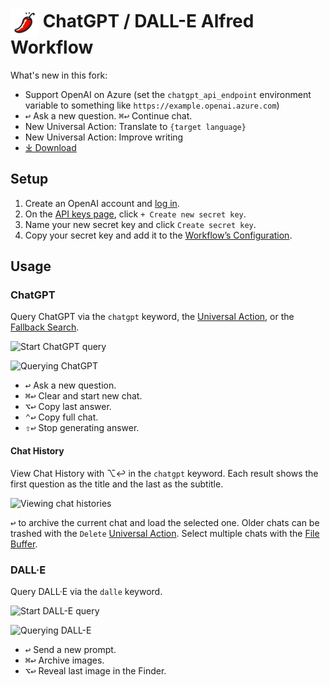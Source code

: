# <img src='Workflow/icon.png' width='45' align='center' alt='icon'> ChatGPT / DALL-E Alfred Workflow

What's new in this fork:

- Support OpenAI on Azure (set the `chatgpt_api_endpoint` environment variable to something like `https://example.openai.azure.com`)
- <kbd>↩&#xFE0E;</kbd> Ask a new question. <kbd>⌘</kbd><kbd>↩&#xFE0E;</kbd> Continue chat.
- New Universal Action: Translate to `{target language}`
- New Universal Action: Improve writing
- [⤓ Download](https://github.com/placeless/openai-workflow/releases)

## Setup

1. Create an OpenAI account and [log in](https://platform.openai.com/login?launch).
2. On the [API keys page](https://platform.openai.com/api-keys), click `+ Create new secret key`.
3. Name your new secret key and click `Create secret key`.
4. Copy your secret key and add it to the [Workflow’s Configuration](https://www.alfredapp.com/help/workflows/user-configuration/).

## Usage

### ChatGPT

Query ChatGPT via the `chatgpt` keyword, the [Universal Action](https://www.alfredapp.com/help/features/universal-actions/), or the [Fallback Search](https://www.alfredapp.com/help/features/default-results/fallback-searches/).

![Start ChatGPT query](Workflow/images/about/chatgptkeyword.png)

![Querying ChatGPT](Workflow/images/about/chatgpttextview.png)

- <kbd>↩&#xFE0E;</kbd> Ask a new question.
- <kbd>⌘</kbd><kbd>↩&#xFE0E;</kbd> Clear and start new chat.
- <kbd>⌥</kbd><kbd>↩&#xFE0E;</kbd> Copy last answer.
- <kbd>⌃</kbd><kbd>↩&#xFE0E;</kbd> Copy full chat.
- <kbd>⇧</kbd><kbd>↩&#xFE0E;</kbd> Stop generating answer.

#### Chat History

View Chat History with ⌥↩&#xFE0E; in the `chatgpt` keyword. Each result shows the first question as the title and the last as the subtitle.

![Viewing chat histories](Workflow/images/about/chatgpthistory.png)

<kbd>↩&#xFE0E;</kbd> to archive the current chat and load the selected one. Older chats can be trashed with the `Delete` [Universal Action](https://www.alfredapp.com/help/features/universal-actions/). Select multiple chats with the [File Buffer](https://www.alfredapp.com/help/features/file-search/#file-buffer).

### DALL·E

Query DALL·E via the `dalle` keyword.

![Start DALL-E query](Workflow/images/about/dallekeyword.png)

![Querying DALL-E](Workflow/images/about/dalletextview.png)

- <kbd>↩&#xFE0E;</kbd> Send a new prompt.
- <kbd>⌘</kbd><kbd>↩&#xFE0E;</kbd> Archive images.
- <kbd>⌥</kbd><kbd>↩&#xFE0E;</kbd> Reveal last image in the Finder.

